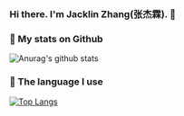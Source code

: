 ### Hi there. I'm Jacklin Zhang(张杰霖). 👋

### 🌱 My stats on Github

![Anurag's github stats](https://github-readme-stats.vercel.app/api?username=Jacklin-Zhang&show_icons=true)

### 🌱 The language I use

[![Top Langs](https://github-readme-stats.vercel.app/api/top-langs/?username=Jacklin-Zhang&layout=compact)](https://github.com/Jacklin-Zhang)
